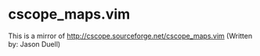 cscope_maps.vim
===============

This is a mirror of http://cscope.sourceforge.net/cscope_maps.vim (Written by: Jason Duell)